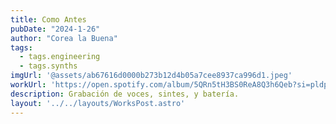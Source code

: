 ```yaml
---
title: Como Antes
pubDate: "2024-1-26"
author: "Corea la Buena"
tags:
  - tags.engineering
  - tags.synths
imgUrl: '@assets/ab67616d0000b273b12d4b05a7cee8937ca996d1.jpeg'
workUrl: 'https://open.spotify.com/album/5QRn5tH3BS0ReA8Q3h6Qeb?si=pldpg1QgQEqfACS-wza80g'
description: Grabación de voces, sintes, y batería.
layout: '../../layouts/WorksPost.astro'
---
```

